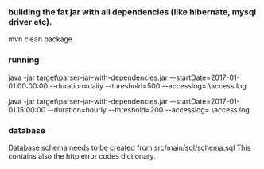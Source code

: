 ### building the fat jar with all dependencies (like hibernate, mysql driver etc).

mvn clean package

### running

java -jar target\parser-jar-with-dependencies.jar --startDate=2017-01-01.00:00:00 --duration=daily --threshold=500 --accesslog=.\access.log

java -jar target\parser-jar-with-dependencies.jar --startDate=2017-01-01.15:00:00 --duration=hourly --threshold=200 --accesslog=.\access.log


### database
Database schema needs to be created from src/main/sql/schema.sql
This contains also the http error codes dictionary. 